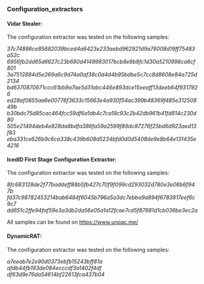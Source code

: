 ### Configuration_extractors

#### Vidar Stealer:

The configuration extractor was tested on the following samples:

*37c74886ce85682039bced4a6423e233aebd962921d9a76008d19ff75483a52c
6956fb2dd65d6627c23b680d4149983017bcb8e8b8fc1d30a5210998ca8cf801
3a7512884d5e269a6c9d74a0af38c0d4d4b95bdbe5c7cc8d8608e84a725d2134
bd6370870671ccc61bb9a7ae5d31abc446e893dce15eeaff13deeb64f9317926
ed28af0855aa6e00776f3633c15663e4a930f54ac399b48369f485e31250849b
b30bdc75d85cac464fcc59df6a1db4c7ca19c93c2b42db961b41fd814c230d80
505e21494deb4e828da8bdfa386fa59a2599f89dc87276f25bd6d923aed13f83
eba331ce626b9c6ca338c439b608d5234bfd0d0d5408de9e8b64e131435e4216*

#### IcedID First Stage Configuration Extractor:

The configuration extractor was tested on the following samples:

*8fc683128de2f77baddeff88b5fb427c70f9f099cd293032d780e3e06b6f947b
fd37c98782453214bab6484f6045b796a5a3dc7ebba9a894f6783817eef6c9c7
dd651c2ffe94faf59e3a3db2da56e05a1a12fcae7cd5f87881d1cb036be3ec2a*

All samples can be found on https://www.unpac.me/ 

#### DynamicRAT:

The configuration extractor was tested on the following samples:

*a7eeab7e2e90d0373ebfb15243bff81a
afdb44fb193de084ecccdf3a1402f4df
df63d9e76da54614bf22613fca437b04*
